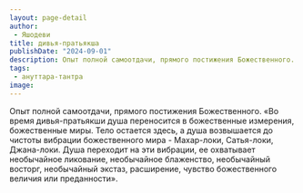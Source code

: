 ```yaml
---
layout: page-detail
author:
 - Яшодеви
title: дивья-пратьякша
publishDate: "2024-09-01"
description: Опыт полной самоотдачи, прямого постижения Божественного.
tags:
 - ануттара-тантра
image: 
---
```


Опыт полной самоотдачи, прямого постижения Божественного.
	«Во время дивья-пратьякши душа переносится в божественные измерения, божественные миры. Тело остается здесь, а душа возвышается до чистоты вибрации божественного мира - Махар-локи, Сатья-локи, Джана-локи. Душа переходит на эти вибрации, ее охватывает необычайное ликование, необычайное блаженство, необычайный восторг, необычайный экстаз, расширение, чувство божественного величия или преданности».

